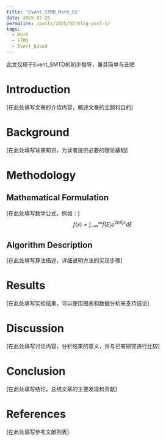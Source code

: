 ```yaml
---
title: 'Event_STMD_Math_V1'
date: 2025-02-25
permalink: /posts/2025/02/blog-post-1/
tags:
  - Math
  - STMD
  - Event_based
---
```


此文仅用于Event_SMTD的初步推导，兼具简单与丑陋

# Introduction
[在此处填写文章的介绍内容，概述文章的主题和目的]

# Background
[在此处填写背景知识，为读者提供必要的理论基础]

# Methodology
## Mathematical Formulation
[在此处填写数学公式，例如：]
$$
f(x) = \int_{-\infty}^{\infty} \hat{f}(\xi) e^{2 \pi i \xi x} d\xi
$$

## Algorithm Description
[在此处填写算法描述，详细说明方法的实现步骤]

# Results
[在此处填写实验结果，可以使用图表和数据分析来支持结论]

# Discussion
[在此处填写讨论内容，分析结果的意义，并与已有研究进行比较]

# Conclusion
[在此处填写结论，总结文章的主要发现和贡献]

# References
[在此处填写参考文献列表]